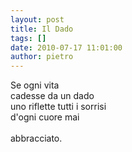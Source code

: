 ```yaml
---
layout: post
title: Il Dado
tags: []
date: 2010-07-17 11:01:00
author: pietro
---
```

Se ogni vita<br/>cadesse da un dado<br/>uno riflette tutti i sorrisi<br/>d'ogni cuore mai<br/><br/>abbracciato.
